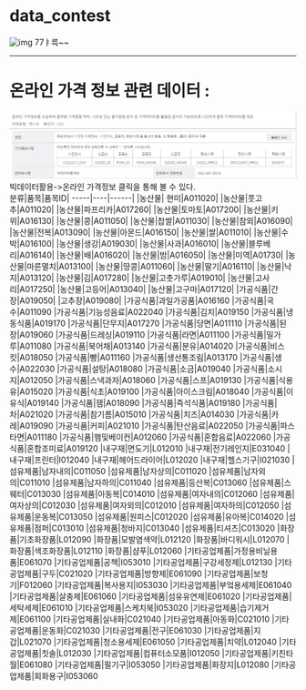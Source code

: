 # data_contest
![img](https://images.unsplash.com/photo-1598981095190-331171b91de0?ixlib=rb-1.2.1&ixid=eyJhcHBfaWQiOjEyMDd9&auto=format&fit=crop&w=1900&q=80)
77ㅑ륵~~  
***
# 온라인 가격 정보 관련 데이터 :   
[![img](img/online_price.PNG)](https://data.kostat.go.kr/sbchome/index.do#)  
빅데이터활용->온라인 가격정보 클릭을 통해 볼 수 있다. 
　  
분류|품목|품목ID|
-----|----|------|
|농산물|	현미|A011020|
|농산물|풋고추|A011020|
|농산물|파프리카|A017260|
|농산물|토마토|A017200|
|농산물|키위|A016130|
|농산물|콩|A011050|
|농산물|찹쌀|A011030|
|농산물|참외|A016090|
|농산물|전복|A013090|
|농산물|아몬드|A016150|
|농산물|쌀|A011010|
|농산물|수박|A016100|
|농산물|생강|A019030|
|농산물|사과|A016010|
|농산물|블루베리|A016140|
|농산물|배|A016020|
|농산물|밤|A016050|
|농산물|미역|A01730|
|농산물|마른멸치|A013100|
|농산물|땅콩|A011060|
|농산물|딸기|A016110|
|농산물|낙지|A013120|
|농산물|김|A017280|
|농산물|고춧가루|A019010|
|농산물|고사리|A017250|
|농산물|고등어|A013040|
|농산물|고구마|A017120|
|가공식품|간장|A019050|
|고추장|A019080|
|가공식품|과일가공품|A016160
|가공식품|국수|A011090
|가공식품|기능성음료|A022040
|가공식품|김치|A019150
|가공식품|냉동식품|A019170
|가공식품|단무지|A017270
|가공식품|당면|A011110
|가공식품|된장|A019060
|가공식품|드레싱|A019110
|가공식품|라면|A011100
|가공식품|밀가루|A011080
|가공식품|북어채|A013140
|가공식품|분유|A014020
|가공식품|비스킷|A018050
|가공식품|빵|A011160
|가공식품|생선통조림|A013170
|가공식품|생수|A022030
|가공식품|설탕|A018080
|가공식품|소금|A019040
|가공식품|소시지|A012050
|가공식품|스낵과자|A018060
|가공식품|스프|A019130
|가공식품|식용유|A015020
|가공식품|식초|A019100
|가공식품|아이스크림|A018040
|가공식품|이유식|A019140
|가공식품|잼|A018090
|가공식품|즉석식품|A019180
|가공식품|차|A021020
|가공식품|참기름|A015010
|가공식품|치즈|A014030
|가공식품|카레|A019090
|가공식품|커피|A021010
|가공식품|탄산음료|A022050
|가공식품|파스타면|A011180
|가공식품|햄및베이컨|A012060
|가공식품|혼합음료|A022060
|가공식품|혼합조미료|A019120
|내구재|면도기|L012010
|내구재|전기레인지|E031040
|내구재|프린터|I012040
|내구재|헤어드라이어|L012020
|내구재|헬스기구|I021030
|섬유제품|남자내의|C011050
|섬유제품|남자상의|C011020
|섬유제품|남자외의|C011010
|섬유제품|남자하의|C011040
|섬유제품|등산복|C013060
|섬유제품|스웨터|C013030
|섬유제품|아동복|C014010
|섬유제품|여자내의|C012060
|섬유제품|여자상의|C012030
|섬유제품|여자외의|C012010
|섬유제품|여자하의|C012050
|섬유제품|운동복|C013050
|섬유제품|원피스|C012020
|섬유제품|유아복|C014020
|섬유제품|점퍼|C013010
|섬유제품|청바지|C013040
|섬유제품|티셔츠|C013020
|화장품|기초화장품|L012090
|화장품|모발염색약|L012120
|화장품|바디워시|L012070
|화장품|색조화장품|L012110
|화장품|샴푸|L012060
|기타공업제품|가정용비닐용품|E061070
|기타공업제품|공책|I053010
|기타공업제품|구강세정제|L012130
|기타공업제품|구두|C021020
|기타공업제품|방향제|E061090
|기타공업제품|보청기|F012060
|기타공업제품|복사용지|I053030
|기타공업제품|부엌용세제|E061040
|기타공업제품|살충제|E061060
|기타공업제품|섬유유연제|E061020
|기타공업제품|세탁세제|E061010
|기타공업제품|스케치북|I053020
|기타공업제품|습기제거제|E061100
|기타공업제품|실내화|C021040
|기타공업제품|아동화|C021010
|기타공업제품|운동화|C021030
|기타공업제품|전구|E061030
|기타공업제품|지갑|L021070
|기타공업제품|청소용세제|E061050
|기타공업제품|치약|L012040
|기타공업제품|칫솔|L012030
|기타공업제품|컴퓨터소모품|I012050
|기타공업제품|키친타월|E061080
|기타공업제품|필기구|I053050
|기타공업제품|화장지|L012080
|기타공업제품|회화용구|I053060